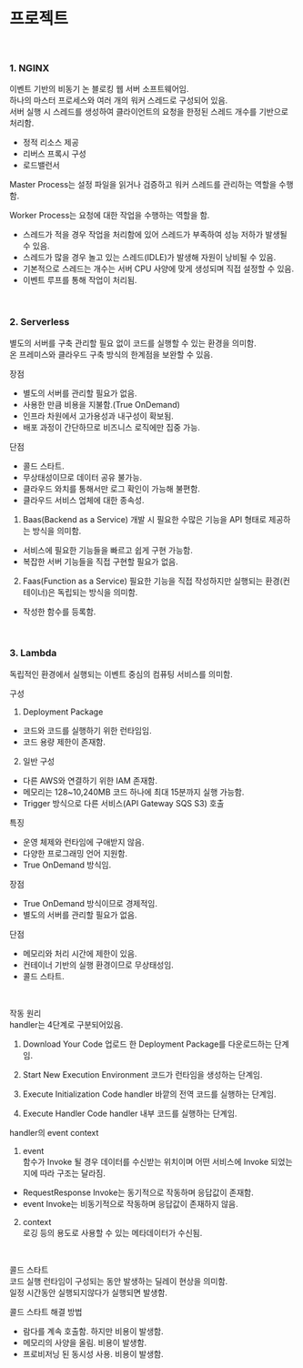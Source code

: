 # 프로젝트
<br>

### 1. NGINX
이벤트 기반의 비동기 논 블로킹 웹 서버 소프트웨어임. <br>
하나의 마스터 프로세스와 여러 개의 워커 스레드로 구성되어 있음. <br>
서버 실행 시 스레드를 생성하여 클라이언트의 요청을 한정된 스레드 개수를 기반으로 처리함. <br>

- 정적 리소스 제공
- 리버스 프록시 구성
- 로드밸런서

Master Process는 설정 파일을 읽거나 검증하고 워커 스레드를 관리하는 역할을 수행함. <br>

Worker Process는 요청에 대한 작업을 수행하는 역할을 함. <br>

- 스레드가 적을 경우 작업을 처리함에 있어 스레드가 부족하여 성능 저하가 발생될 수 있음. <br>
- 스레드가 많을 경우 놀고 있는 스레드(IDLE)가 발생해 자원이 낭비될 수 있음. <br>
- 기본적으로 스레드는 개수는 서버 CPU 사양에 맞게 생성되며 직접 설정할 수 있음. <br> 
- 이벤트 루프를 통해 작업이 처리됨. <br>

<br>

### 2. Serverless
별도의 서버를 구축 관리할 필요 없이 코드를 실행할 수 있는 환경을 의미함. <br>
온 프레미스와 클라우드 구축 방식의 한계점을 보완할 수 있음. <br>

장점 <br>
- 별도의 서버를 관리할 필요가 없음.
- 사용한 만큼 비용을 지불함.(True OnDemand)
- 인프라 차원에서 고가용성과 내구성이 확보됨.
- 배포 과정이 간단하므로 비즈니스 로직에만 집중 가능.

단점 <br>
- 콜드 스타트.
- 무상태성이므로 데이터 공유 불가능.
- 클라우드 와치를 통해서만 로그 확인이 가능해 불편함.
- 클라우드 서비스 업체에 대한 종속성.

1. Baas(Backend as a Service)
개발 시 필요한 수많은 기능을 API 형태로 제공하는 방식을 의미함. <br>

- 서비스에 필요한 기능들을 빠르고 쉽게 구현 가능함.
- 복잡한 서버 기능들을 직접 구현할 필요가 없음.

2. Faas(Function as a Service)
필요한 기능을 직접 작성하지만 실행되는 환경(컨테이너)은 독립되는 방식을 의미함. <br>

- 작성한 함수를 등록함.

<br>

### 3. Lambda
독립적인 환경에서 실행되는 이벤트 중심의 컴퓨팅 서비스를 의미함. <br>

구성 <br>
1. Deployment Package
- 코드와 코드를 실행하기 위한 런타임임.
- 코드 용량 제한이 존재함.

2. 일반 구성
- 다른 AWS와 연결하기 위한 IAM 존재함.
- 메모리는 128~10,240MB 코드 하나에 최대 15분까지 실행 가능함.
- Trigger 방식으로 다른 서비스(API Gateway SQS S3) 호출

특징 <br>
- 운영 체제와 런타임에 구애받지 않음.
- 다양한 프로그래밍 언어 지원함.
- True OnDemand 방식임.

장점 <br>
- True OnDemand 방식이므로 경제적임.
- 별도의 서버를 관리할 필요가 없음.

단점 <br>
- 메모리와 처리 시간에 제한이 있음.
- 컨테이너 기반의 실행 환경이므로 무상태성임.
- 콜드 스타트.

<br>

작동 원리 <br>
handler는 4단계로 구분되어있음. <br>

1. Download Your Code
업로드 한 Deployment Package를 다운로드하는 단계임. <br>

2. Start New Execution Environment
코드가 런타임을 생성하는 단계임. <br>

3. Execute Initialization Code
handler 바깥의 전역 코드를 실행하는 단계임. <br>

4. Execute Handler Code
handler 내부 코드를 실행하는 단계임. <br>

handler의 event context <br>
1. event <br>
함수가 Invoke 될 경우 데이터를 수신받는 위치이며 어떤 서비스에 Invoke 되었는지에 따라 구조는 달라짐. <br>

- RequestResponse Invoke는 동기적으로 작동하며 응답값이 존재함.
- event Invoke는 비동기적으로 작동하며 응답값이 존재하지 않음.

2. context <br>
로깅 등의 용도로 사용할 수 있는 메타데이터가 수신됨. <br>

<br>

콜드 스타트 <br>
코드 실행 런타임이 구성되는 동안 발생하는 딜레이 현상을 의미함. <br>
일정 시간동안 실행되지않다가 실행되면 발생함. <br>

콜드 스타트 해결 방법 <br>
- 람다를 계속 호출함. 하지만 비용이 발생함. <br>
- 메모리의 사양을 올림. 비용이 발생함. <br>
- 프로비저닝 된 동시성 사용. 비용이 발생함. <br>








